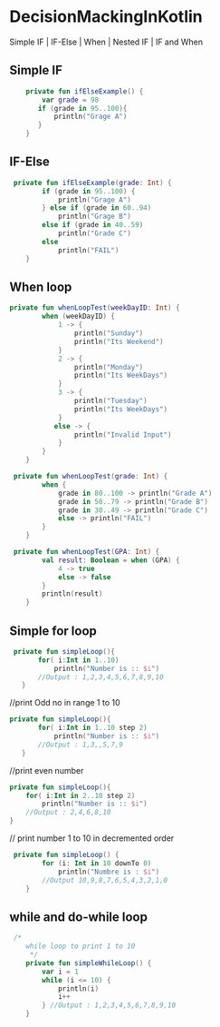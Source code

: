# DecisionMackingInKotlin
Simple IF | IF-Else | When | Nested IF | IF and When

## Simple IF
```kotlin
    private fun ifElseExample() {
        var grade = 98
       if (grade in 95..100){
           println("Grage A")
       }
    }
```
## IF-Else
```kotlin
 private fun ifElseExample(grade: Int) {
        if (grade in 95..100) {
            println("Grage A")
        } else if (grade in 60..94)
            println("Grage B")
        else if (grade in 40..59)
            println("Grade C")
        else
            println("FAIL")
    }
```
## When loop
```kotlin
private fun whenLoopTest(weekDayID: Int) {
        when (weekDayID) {
            1 -> {
                println("Sunday")
                println("Its Weekend")
            }
            2 -> {
                println("Monday")
                println("Its WeekDays")
            }
            3 -> {
                println("Tuesday")
                println("Its WeekDays")
            }
           else -> {
                println("Invalid Input")
            }
        }
    }
```
```kotlin
 private fun whenLoopTest(grade: Int) {
        when {
            grade in 80..100 -> println("Grade A")
            grade in 50..79 -> println("Grade B")
            grade in 30..49 -> println("Grade C")
            else -> println("FAIL")
        }
    }
```
```kotlin
 private fun whenLoopTest(GPA: Int) {
        val result: Boolean = when (GPA) {
            4 -> true
            else -> false
        }
        println(result)
    }
```
## ####################################################################
## Simple for loop
```kotlin
 private fun simpleLoop(){
       for( i:Int in 1..10)
           println("Number is :: $i")
       //Output : 1,2,3,4,5,6,7,8,9,10
   }
```
//print Odd no in range 1 to 10
```kotlin
private fun simpleLoop(){
       for( i:Int in 1..10 step 2)
           println("Number is :: $i")
       //Output : 1,3,,5,7,9
   }
   ```
   //print even number
   ```kotlin
   private fun simpleLoop(){
       for( i:Int in 2..10 step 2)
           println("Number is :: $i")
       //Output : 2,4,6,8,10
   }
   ```
// print number 1 to 10 in decremented order 
```kotlin
 private fun simpleLoop() {
        for (i: Int in 10 downTo 0)
            println("Numbre is : $i")
        //Output 10,9,8,7,6,5,4,3,2,1,0
    }
```
## while and do-while loop
```kotlin
 /*
    while loop to print 1 to 10
     */
    private fun simpleWhileLoop() {
        var i = 1
        while (i <= 10) {
            println(i)
            i++
        } //Output : 1,2,3,4,5,6,7,8,9,10
    }
```




